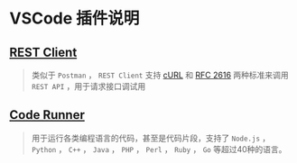 # VSCode 插件说明

## [REST Client](./RESTClient/readme.md)

> 类似于 `Postman` ， `REST Client` 支持 [cURL](http://link.zhihu.com/?target=https%3A//en.wikipedia.org/wiki/CURL) 和 [RFC 2616](http://link.zhihu.com/?target=https%3A//www.w3.org/Protocols/rfc2616/rfc2616-sec5.html) 两种标准来调用 `REST API` ，用于请求接口调试用

## [Code Runner](./CodeRunning/readme.md)

> 用于运行各类编程语言的代码，甚至是代码片段，支持了 `Node.js` ， `Python` ， `C++` ， `Java` ， `PHP` ， `Perl` ， `Ruby` ， `Go` 等超过40种的语言。

